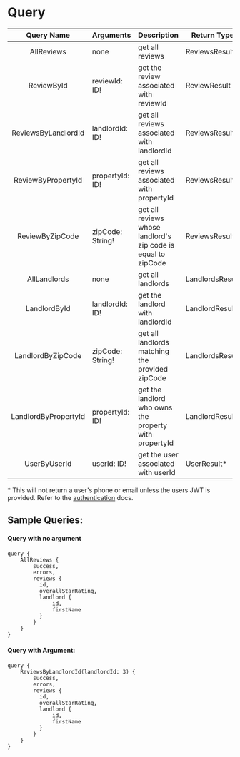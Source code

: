 
# Query


| Query Name          | Arguments           | Description                                                   | Return Type   |
|:-------------:      |---------------------|---------------------------------------------------------------|---------------|
| AllReviews          | none                | get all reviews                                               | ReviewsResult |
| ReviewById          | reviewId: ID!       | get the review associated with reviewId                       | ReviewResult  |
| ReviewsByLandlordId | landlordId: ID!     | get all reviews associated with landlordId                    | ReviewsResult |
| ReviewByPropertyId  | propertyId: ID!     | get all reviews associated with propertyId                    | ReviewsResult |
| ReviewByZipCode     | zipCode: String!    | get all reviews whose landlord's zip code is equal to zipCode | ReviewsResult |
| AllLandlords        | none                | get all landlords                                             |LandlordsResult|
| LandlordById        | landlordId: ID!     | get the landlord with landlordId                              |LandlordResult |
| LandlordByZipCode   | zipCode: String!    | get all landlords matching the provided zipCode               |LandlordsResult|
| LandlordByPropertyId| propertyId: ID!     | get the landlord who owns the property with propertyId        |LandlordResult |
| UserByUserId        | userId: ID!         | get the user associated with userId                           | UserResult*   |  

\* This will not return a user's phone or email unless the users JWT is provided. Refer to the [authentication](authentication.md) docs.


## Sample Queries:
#### Query with no argument
```
query {
    AllReviews {
        success,
        errors,
        reviews {
          id,
          overallStarRating,
          landlord {
              id,
              firstName
          }  
        }
    }
} 
```



#### Query with Argument:
```
query {
    ReviewsByLandlordId(landlordId: 3) {
        success,
        errors,
        reviews {
          id,
          overallStarRating,
          landlord {
              id,
              firstName
          }  
        }
    }
} 
```